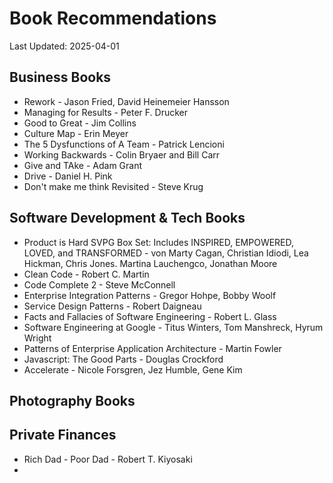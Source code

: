 # Book Recommendations

Last Updated: 2025-04-01

## Business Books

- Rework - Jason Fried, David Heinemeier Hansson
- Managing for Results - Peter F. Drucker
- Good to Great - Jim Collins
- Culture Map - Erin Meyer
- The 5 Dysfunctions of A Team - Patrick Lencioni
- Working Backwards - Colin Bryaer and Bill Carr
- Give and TAke - Adam Grant
- Drive - Daniel H. Pink
- Don't make me think Revisited - Steve Krug

## Software Development & Tech Books

- Product is Hard SVPG Box Set: Includes INSPIRED, EMPOWERED, LOVED, and TRANSFORMED - von Marty Cagan, Christian Idiodi, Lea Hickman, Chris Jones. Martina Lauchengco, Jonathan Moore
- Clean Code - Robert C. Martin
- Code Complete 2 - Steve McConnell
- Enterprise Integration Patterns - Gregor Hohpe, Bobby Woolf
- Service Design Patterns - Robert Daigneau
- Facts and Fallacies of Software Engineering - Robert L. Glass
- Software Engineering at Google - Titus Winters, Tom Manshreck, Hyrum Wright
- Patterns of Enterprise Application Architecture - Martin Fowler
- Javascript: The Good Parts - Douglas Crockford
- Accelerate - Nicole Forsgren, Jez Humble, Gene Kim

## Photography Books


## Private Finances

- Rich Dad - Poor Dad - Robert T. Kiyosaki
- 
